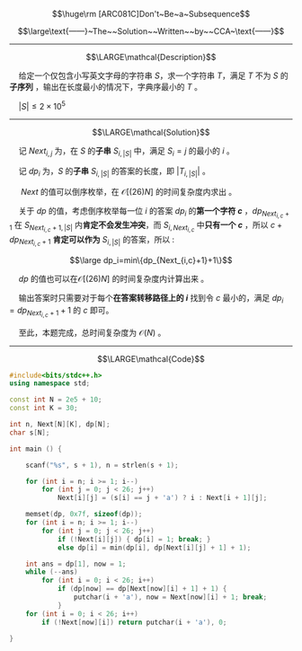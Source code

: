 $$\huge\rm [ARC081C]Don't~Be~a~Subsequence$$

$$\large\text{——}~The~~Solution~~Written~~by~~CCA~\text{——}$$

---

$$\LARGE\mathcal{Description}$$

$\quad$给定一个仅包含小写英文字母的字符串 $S$，求一个字符串 $T$，满足 $T$ 不为 $S$ 的**子序列** ，输出在长度最小的情况下，字典序最小的 $T$ 。

$\quad |S|\leqslant 2\times 10^5$

---

$$\LARGE\mathcal{Solution}$$

$\quad$记 $Next_{i,j}$ 为，在 $S$ 的**子串** $S_{i,|S|}$ 中，满足 $S_i=j$ 的最小的 $i$ 。

$\quad$记 $dp_i$ 为，$S$ 的**子串** $S_{i,|S|}$ 的答案的长度，即 $|T_{i,|S|}|$ 。

$\quad$ $Next$ 的值可以倒序枚举，在 $\mathcal{O}[(26)N]$ 的时间复杂度内求出 。

$\quad$关于 $dp$ 的值，考虑倒序枚举每一位 $i$ 的答案 $dp_i$ 的**第一个字符 $c$** ，$dp_{Next_{i,c}+1}$ 在 $S_{Next_{i,c}+1,|S|}$ 内**肯定不会发生冲突**，而 $S_{i,Next_{i,c}}$ 中**只有一个 $c$** ，所以 $c+dp_{Next_{i,c}+1}$ **肯定可以作为** $S_{i,|S|}$ 的答案，所以 $:$

$$\large dp_i=min\{dp_{Next_{i,c}+1}+1\}$$

$\quad dp$ 的值也可以在$\mathcal{O}[(26)N]$ 的时间复杂度内计算出来 。

$\quad$输出答案时只需要对于每个**在答案转移路径上的 $i$** 找到令 $c$ 最小的，满足 $dp_i=dp_{Next_{i,c}+1}+1$ 的 $c$ 即可。

$\quad$至此，本题完成，总时间复杂度为 $\mathcal{O}(N)$ 。

---

$$\LARGE\mathcal{Code}$$

```cpp
#include<bits/stdc++.h>
using namespace std;

const int N = 2e5 + 10;
const int K = 30;

int n, Next[N][K], dp[N];
char s[N];

int main () {

    scanf("%s", s + 1), n = strlen(s + 1);

    for (int i = n; i >= 1; i--)
        for (int j = 0; j < 26; j++)
            Next[i][j] = (s[i] == j + 'a') ? i : Next[i + 1][j];

    memset(dp, 0x7f, sizeof(dp));
    for (int i = n; i >= 1; i--)
        for (int j = 0; j < 26; j++)
            if (!Next[i][j]) { dp[i] = 1; break; }
            else dp[i] = min(dp[i], dp[Next[i][j] + 1] + 1);

    int ans = dp[1], now = 1;
    while (--ans)
        for (int i = 0; i < 26; i++)
            if (dp[now] == dp[Next[now][i] + 1] + 1) {
                putchar(i + 'a'), now = Next[now][i] + 1; break;
            }
    for (int i = 0; i < 26; i++)
        if (!Next[now][i]) return putchar(i + 'a'), 0;

}
```
